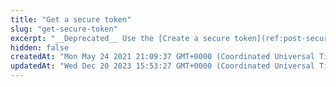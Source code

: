 ```yaml
---
title: "Get a secure token"
slug: "get-secure-token"
excerpt: "__Deprecated__ Use the [Create a secure token](ref:post-secure-token) operation instead. This returns a generated authentication token, for use with enhanced debug headers for EdgeWorkers."
hidden: false
createdAt: "Mon May 24 2021 21:09:37 GMT+0000 (Coordinated Universal Time)"
updatedAt: "Wed Dec 20 2023 15:53:27 GMT+0000 (Coordinated Universal Time)"
---
```

